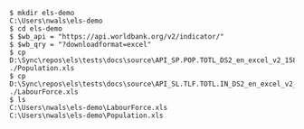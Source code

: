 
```{.console #id100new caption="Create a directory and into it download two data files from the World Bank"}
$ mkdir els-demo
C:\Users\nwals\els-demo
$ cd els-demo
$ $wb_api = "https://api.worldbank.org/v2/indicator/"
$ $wb_qry = "?downloadformat=excel"
$ cp D:\Sync\repos\els\tests\docs\source\API_SP.POP.TOTL_DS2_en_excel_v2_1584408.xls ./Population.xls
$ cp D:\Sync\repos\els\tests\docs\source\API_SL.TLF.TOTL.IN_DS2_en_excel_v2_1585272.xls ./LabourForce.xls
$ ls
C:\Users\nwals\els-demo\LabourForce.xls
C:\Users\nwals\els-demo\Population.xls
```
